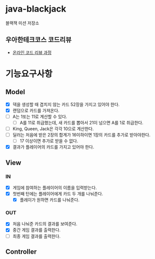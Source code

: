 # java-blackjack

블랙잭 미션 저장소

## 우아한테크코스 코드리뷰
- [온라인 코드 리뷰 과정](https://github.com/woowacourse/woowacourse-docs/blob/master/maincourse/README.md)

# 기능요구사항

## Model
- [x] 덱을 생성할 때 겹치지 않는 카드 52장을 가지고 있어야 한다.
- [x] 랜덤으로 카드를 가져온다.
- [ ] A는 1또는 11로 계산할 수 있다.
  - [ ] A를 11로 취급했는데, 새 카드를 뽑아서 21이 넘으면 A를 1로 취급한다.
- [ ] King, Queen, Jack은 각각 10으로 계산한다.
- [ ] 딜러는 처음에 받은 2장의 합계가 16이하이면 1장의 카드를 추가로 받아야한다.
  - [ ] 17 이상이면 추가로 받을 수 없다.
- [x] 결과가 플레이어의 카드를 가지고 있어야 한다.

## View
### IN
- [x] 게임에 참여하는 플레이어의 이름을 입력받는다. 
- [x] 첫번째 턴에는 플레이어에게 카드 두 개를 나눠준다.
  - [x] 플레이가 원하면 카드를 나눠준다.

### OUT
- [x] 처음 나눠준 카드의 결과를 보여준다.
- [x] 중간 게임 결과를 출력한다.
- [ ] 최종 게임 결과를 출력한다.

## Controller

